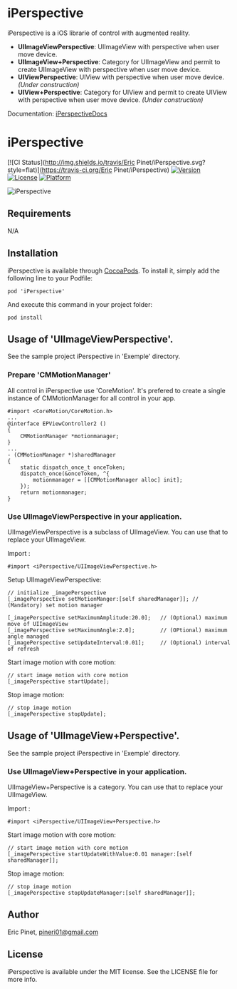 iPerspective
============

iPerspective is a iOS librarie of control with augmented reality. 

- **UIImageViewPerspective**: UIImageView with perspective when user move device.
- **UIImageView+Perspective**: Category for UIImageView and permit to create UIImageView with perspective when user move device.
- **UIViewPerspective**: UIView with perspective when user move device. _(Under construction)_
- **UIView+Perspective**: Category for UIView and permit to create UIView with perspective when user move device. _(Under construction)_

Documentation: [iPerspectiveDocs](http://cocoadocs.org/docsets/iPerspective)

# iPerspective

[![CI Status](http://img.shields.io/travis/Eric Pinet/iPerspective.svg?style=flat)](https://travis-ci.org/Eric Pinet/iPerspective)
[![Version](https://img.shields.io/cocoapods/v/iPerspective.svg?style=flat)](http://cocoadocs.org/docsets/iPerspective)
[![License](https://img.shields.io/cocoapods/l/iPerspective.svg?style=flat)](http://cocoadocs.org/docsets/iPerspective)
[![Platform](https://img.shields.io/cocoapods/p/iPerspective.svg?style=flat)](http://cocoadocs.org/docsets/iPerspective)


![iPerspective](https://github.com/ericpinet/iPerspective/blob/develop/images/iPerspective.gif)

## Requirements

N/A

## Installation

iPerspective is available through [CocoaPods](http://cocoapods.org). To install
it, simply add the following line to your Podfile:

    pod 'iPerspective'

And execute this command in your project folder:

    pod install

## Usage of 'UIImageViewPerspective'.

See the sample project iPerspective in 'Exemple' directory.

### Prepare 'CMMotionManager'

All control in iPerspective use 'CoreMotion'. It's prefered to create a single instance of CMMotionManager for all control in your app. 

    #import <CoreMotion/CoreMotion.h>
    ...
    @interface EPViewController2 ()
    {
        CMMotionManager *motionmanager;
    }
    ...
    - (CMMotionManager *)sharedManager
    {
        static dispatch_once_t onceToken;
        dispatch_once(&onceToken, ^{
            motionmanager = [[CMMotionManager alloc] init];
        });
        return motionmanager;
    }

### Use UIImageViewPerspective in your application.

UIImageViewPerspective is a subclass of UIImageView. You can use that to replace your UIImageView. 

Import :

    #import <iPerspective/UIImageViewPerspective.h>

Setup UIImageViewPerspective:

    // initialize _imagePerspective
    [_imagePerspective setMotionManger:[self sharedManager]]; // (Mandatory) set motion manager
    
    [_imagePerspective setMaximumAmplitude:20.0];   // (Optional) maximum move of UIImageView
    [_imagePerspective setMaximumAngle:2.0];        // (OPtional) maximum angle managed
    [_imagePerspective setUpdateInterval:0.01];     // (Optional) interval of refresh

Start image motion with core motion:

    // start image motion with core motion
    [_imagePerspective startUpdate];


Stop image motion:

    // stop image motion
    [_imagePerspective stopUpdate];

## Usage of 'UIImageView+Perspective'.

See the sample project iPerspective in 'Exemple' directory.

### Use UIImageView+Perspective in your application.

UIImageView+Perspective is a category. You can use that to replace your UIImageView. 

Import :

    #import <iPerspective/UIImageView+Perspective.h>

Start image motion with core motion:

    // start image motion with core motion
    [_imagePerspective startUpdateWithValue:0.01 manager:[self sharedManager]];


Stop image motion:

    // stop image motion
    [_imagePerspective stopUpdateManager:[self sharedManager]];


## Author

Eric Pinet, pineri01@gmail.com

## License

iPerspective is available under the MIT license. See the LICENSE file for more info.
